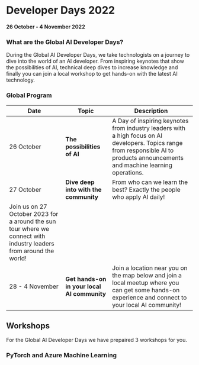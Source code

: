 # Developer Days 2022

**26 October - 4 November 2022**


### What are the Global AI Developer Days?
During the Global AI Developer Days, we take technologists on a journey to dive into the world of an AI developer. From inspiring keynotes that show the possibilities of AI, technical deep dives to increase knowledge and finally you can join a local workshop to get hands-on with the latest AI technology.


### Global Program

| Date | Topic | Description| 
| --- | --- | --- |
| 26 October | **The possibilities of AI** | A Day of inspiring keynotes from industry leaders with a high focus on AI developers. Topics range from responsible AI to products announcements and machine learning operations. |
| 27 October | **Dive deep into with the community** | From who can we learn the best? Exactly the people who apply AI daily! 
Join us on 27 October 2023 for a around the sun tour where we connect with industry leaders from around the world! |
| 28 - 4 November | **Get hands-on in your local AI community** | Join a location near you on the map below and join a local meetup where you can get some hands-on experience and connect to your local AI community! |


## Workshops
For the Global AI Developer Days we have prepaired 3 workshops for you.


### PyTorch and Azure Machine Learning


### 



